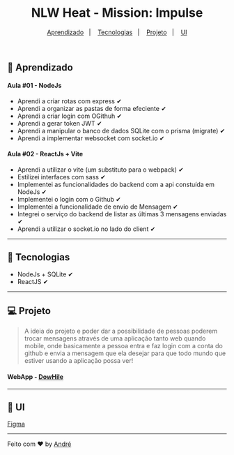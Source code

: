 <h1 align="center" >NLW Heat - Mission: Impulse</h1>

<p align="center">
    <a href="#-aprendizado">Aprendizado</a>&nbsp;&nbsp;&nbsp;|&nbsp;&nbsp;&nbsp;
    <a href="#-tecnologias">Tecnologias</a>&nbsp;&nbsp;&nbsp;|&nbsp;&nbsp;&nbsp;
    <a href="#-projeto">Projeto</a>&nbsp;&nbsp;&nbsp;|&nbsp;&nbsp;&nbsp;
    <a href="#-ui">UI</a>
</p>

<br />

## 📃 Aprendizado
#### Aula #01 - NodeJs
- Aprendi a criar rotas com express ✔
- Aprendi a organizar as pastas de forma efeciente ✔
- Aprendi a criar login com OGithuh ✔
- Aprendi a gerar token JWT ✔
- Aprendi a manipular o banco de dados SQLite com o prisma (migrate) ✔
- Aprendi a implementar websocket com socket.io ✔

#### Aula #02 - ReactJs + Vite
- Aprendi a utilizar o vite (um substituto para o webpack) ✔
- Estilizei interfaces com sass ✔
- Implementei as funcionalidades do backend com a api constuída em NodeJs ✔
- Implementei o login com o Github ✔
- Implementei a funcionalidade de envio de Mensagem ✔
- Integrei o serviço do backend de listar as últimas 3 mensagens enviadas ✔
- Aprendi a utilizar o socket.io no lado do client ✔

<hr />

## 🚀 Tecnologias
- NodeJs + SQLite ✔
- ReactJS ✔

<hr />

## 💻 Projeto

> A ideia do projeto e poder dar a possibilidade de pessoas poderem trocar mensagens através de uma aplicação tanto web quando mobile, onde basicamente a pessoa entra e faz login com a conta do github e envia a mensagem que ela desejar para que todo mundo que estiver usando a aplicação possa ver!
#### WebApp - <a href="https://dowhile-nlw-heat.vercel.app/">DowHile</a>

<hr />

## 🔖 UI
<a href="https://www.figma.com/file/C0cj4ayH8dVmtRvFvciHOF/%5BNLW-Heat---Mission%3A-Impulse%5D-DoWhile2021-(Community)?node-id=0%3A1">Figma</a>

<hr />

Feito com ♥ by <a href="https://github.com/vianaandre">André</a>
